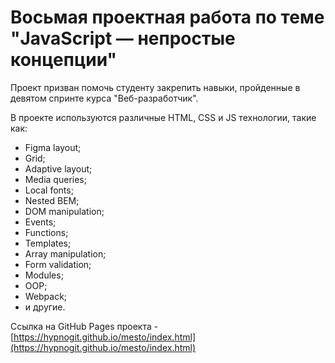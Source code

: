 # Восьмая проектная работа по теме "JavaScript — непростые концепции"

Проект призван помочь студенту закрепить навыки, пройденные в девятом спринте курса "Веб-разработчик".

В проекте используются различные HTML, CSS и JS технологии, такие как:
- Figma layout;
- Grid;
- Adaptive layout;
- Media queries;
- Local fonts;
- Nested BEM;
- DOM manipulation;
- Events;
- Functions;
- Templates;
- Array manipulation;
- Form validation;
- Modules;
- OOP;
- Webpack;
- и другие.

Ссылка на GitHub Pages проекта - [https://hypnogit.github.io/mesto/index.html](https://hypnogit.github.io/mesto/index.html)
